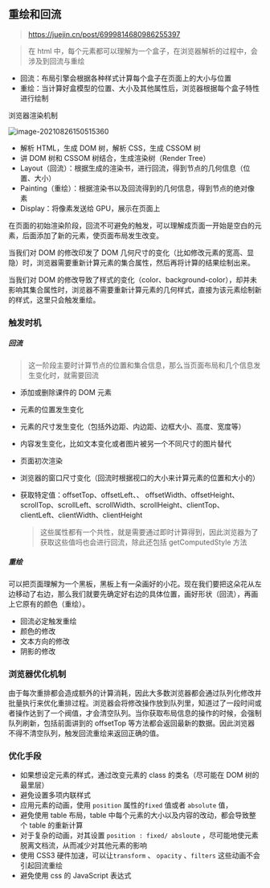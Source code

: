 ## 重绘和回流

> https://juejin.cn/post/6999814680986255397

> 在 html 中，每个元素都可以理解为一个盒子，在浏览器解析的过程中，会涉及到回流与重绘

- 回流：布局引擎会根据各种样式计算每个盒子在页面上的大小与位置
- 重绘：当计算好盒模型的位置、大小及其他属性后，浏览器根据每个盒子特性进行绘制

浏览器渲染机制

![image-20210826150515360](https://pic.tinsfox.com/uPic/image-20210826150515360.png)

- 解析 HTML，生成 DOM 树，解析 CSS，生成 CSSOM 树
- 讲 DOM 树和 CSSOM 树结合，生成渲染树（Render Tree）
- Layout（回流）：根据生成的渲染书，进行回流，得到节点的几何信息（位置、大小）
- Painting（重绘）：根据渲染书以及回流得到的几何信息，得到节点的绝对像素
- Display：将像素发送给 GPU，展示在页面上

在页面的初始渲染阶段，回流不可避免的触发，可以理解成页面一开始是空白的元素，后面添加了新的元素，使页面布局发生改变。

当我们对 DOM 的修改印发了 DOM 几何尺寸的变化（比如修改元素的宽高、显隐）时，浏览器需要重新计算元素的集合属性，然后再将计算的结果绘制出来。

当我们对 DOM 的修改导致了样式的变化（color、background-color），却并未影响其集合属性时，浏览器不需要重新计算元素的几何样式，直接为该元素绘制新的样式，这里只会触发重绘。

### 触发时机

##### 回流

> 这一阶段主要时计算节点的位置和集合信息，那么当页面布局和几个信息发生变化时，就需要回流

- 添加或删除课件的 DOM 元素

- 元素的位置发生变化

- 元素的尺寸发生变化（包括外边距、内边距、边框大小、高度、宽度等）

- 内容发生变化，比如文本变化或者图片被另一个不同尺寸的图片替代

- 页面初次渲染

- 浏览器的窗口尺寸变化（回流时根据视口的大小来计算元素的位置和大小的）

- 获取特定值：offsetTop、offsetLeft、、 offsetWidth、offsetHeight、scrollTop、scrollLeft、scrollWidth、scrollHeight、clientTop、clientLeft、clientWidth、clientHeight

  > 这些属性都有一个共性，就是需要通过即时计算得到，因此浏览器为了获取这些值吗也会进行回流，除此还包括 getComputedStyle 方法

##### 重绘

可以把页面理解为一个黑板，黑板上有一朵画好的小花。现在我们要把这朵花从左边移动了右边，那么我们就要先确定好右边的具体位置，画好形状（回流），再画上它原有的颜色（重绘）。

- 回流必定触发重绘
- 颜色的修改
- 文本方向的修改
- 阴影的修改

### 浏览器优化机制

由于每次重排都会造成额外的计算消耗，因此大多数浏览器都会通过队列化修改并批量执行来优化重排过程。浏览器会将修改操作放到队列里，知道过了一段时间或者操作达到了一个阀值，才会清空队列。当你获取布局信息的操作的时候，会强制队列刷新，包括前面讲到的 offsetTop 等方法都会返回最新的数据。因此浏览器不得不清空队列，触发回流重绘来返回正确的值。

### 优化手段

- 如果想设定元素的样式，通过改变元素的 class 的类名（尽可能在 DOM 树的最里层）
- 避免设置多项内联样式
- 应用元素的动画，使用 `position` 属性的`fixed` 值或者 `absolute` 值，
- 避免使用 table 布局，table 中每个元素的大小以及内容的改动，都会导致整个 table 的重新计算
- 对于复杂的动画，对其设置 `position : fixed/ absloute` ，尽可能地使元素脱离文档流，从而减少对其他元素的影响
- 使用 CSS3 硬件加速，可以让`transform` 、 `opacity` 、`filters` 这些动画不会引起回流重绘
- 避免使用 css 的 JavaScript 表达式
